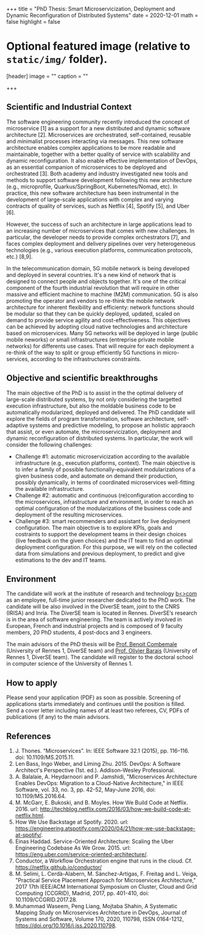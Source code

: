 +++
title = "PhD Thesis: Smart Microservicization, Deployment and Dynamic Reconfiguration of Distributed Systems"
date = 2020-12-01
math = false
highlight = false

# Optional featured image (relative to `static/img/` folder).
[header]
image = ""
caption = ""

+++

## Scientific and Industrial Context

The software engineering community recently introduced the concept of microservice [1] as a support for a new distributed and dynamic software architecture [2]. Microservices are orchestrated, self-contained, reusable and minimalist processes interacting via messages. This new software architecture enables complex applications to be more readable and maintainable, together with a better quality of service with scalability and dynamic reconfiguration. It also enable effective implementation of DevOps, as an essential companion of microservices to be deployed and orchestrated [3]. Both academy and industry investigated new tools and methods to support software development following this new architecture (e.g., microprofile, Quarkus/SpringBoot, Kubernetes/Nomad, etc). In practice, this new software architecture has been instrumental in the development of large-scale applications with complex and varying contracts of quality of services, such as Netflix [4], Spotify [5], and Uber [6].

However, the success of such an architecture in large applications lead to an increasing number of microservices that comes with new challenges. In particular, the developer needs to provide complex orchestrators [7], and faces complex deployment and delivery pipelines over very heterogeneous technologies (e.g., various execution platforms, communication protocols, etc.) [8,9].
     
In the telecommunication domain, 5G mobile network is being developed and deployed in several countries. It's a new kind of network that is designed to connect people and objects together. It's one of the critical component of the fourth industrial revolution that will require in other massive and efficient machine to machine (M2M) communication. 5G is also promoting the operator and vendors to re-think the mobile network architecture for inherent flexibility and efficienty: network functions should be modular so that they can be quickly deployed, updated, scaled on demand to provide service agility and cost-effectiveness. This objectives can be achieved by adopting cloud native technologies and architecture based on microservices. Many 5G networks will be deployed in large (public mobile neworks) or small infrastructures (entreprise private mobile networks) for differents use cases. That will require for each deployment a re-think of the way to split or group efficiently 5G functions in micro-services, according to the infrastructures constraints.


## Objective and scientific breakthroughs

The main objective of the PhD is to assist in the the optimal delivery of large-scale distributed systems, by not only considering the targetted execution infrastructure, but also the moldable business code to be automatically modularized, deployed and delivered. The PhD candidate will explore the fields of program transformation, software architecture, self-adaptive systems and predictive modeling, to propose an holistic appraoch that assist, or even automate, the microservicization, deployment and dynamic reconfiguration of distributed systems. In particular, the work will consider the following challenges:
- Challenge #1: automatic microservicization according to the available infrastructure (e.g., execution platforms, context). The main objective is to infer a family of possible functionally-equivalent modularizations of a given business code, and automate on demand their production, possibly dynamically, in terms of coordinated microservices well-fitting the available infrastructure. 
- Challenge #2: automatic and continuous (re)configuration according to the microservices, infrastructure and environment, in order to reach an optimal configuration of the modularizations of the business code and deployment of the resulting microservices. 
- Challenge #3: smart recommenders and assistant for live deployment configuration. The main objective is to explore KPIs, goals and costraints to support the development teams in their design choices (live feedback on the given choices) and the IT team to find an optimal deployment configuration. For this purpose, we will rely on the collected data from simulations and previous deployment, to predict and give estimations to the dev and IT teams. 

## Environment

The candidate will work at the institute of research and technology [b<>com](https://b-com.com/en) as an employee, full-time junior researcher dedicated to the PhD work. The candidate will be also involved in the DiverSE team, joint to the CNRS (IRISA) and Inria. The DiverSE team is located in Rennes. DiverSE’s research is in the area of software engineering. The team is actively involved in European, French and industrial projects and is composed of 9 faculty members, 20 PhD students, 4 post-docs and 3 engineers.

The main advisors of the PhD thesis will be [Prof. Benoit Combemale](https://people.irisa.fr/Benoit.Combemale) (University of Rennes 1, DiverSE team) and [Prof. Olivier Barais](https://olivier.barais.fr/) (University of Rennes 1, DiverSE team). The candidate will register to the doctoral school in computer science of the University of Rennes 1. 

## How to apply

Please send your application (PDF) as soon as possible. Screening of applications starts immediately and continues until the position is filled. Send a cover letter including names of at least two referees, CV, PDFs of publications (if any) to the main advisors.

## References

1. J. Thones. “Microservices”. In: IEEE Software 32.1 (2015), pp. 116–116. doi: 10.1109/MS.2015.11.
1. Len Bass, Ingo Weber, and Liming Zhu. 2015. DevOps: A Software Architect's Perspective (1st. ed.). Addison-Wesley Professional.
1. A. Balalaie, A. Heydarnoori and P. Jamshidi, "Microservices Architecture Enables DevOps: Migration to a Cloud-Native Architecture," in IEEE Software, vol. 33, no. 3, pp. 42-52, May-June 2016, doi: 10.1109/MS.2016.64.
1. M. McGarr, E. Bukoski, and B. Moyles. How We Build Code at Netflix. 2016. url: http://techblog.netflix.com/2016/03/how-we-build-code-at-netflix.html.
1. How We Use Backstage at Spotify. 2020. url: https://engineering.atspotify.com/2020/04/21/how-we-use-backstage-at-spotify/.
1. Einas Haddad. Service-Oriented Architecture: Scaling the Uber Engineering Codebase As We Grow. 2015. url: https://eng.uber.com/service-oriented-architecture/.
1. Conductor, a Workflow Orchestration engine that runs in the cloud. Cf. https://netflix.github.io/conductor/
1. M. Selimi, L. Cerdà-Alabern, M. Sánchez-Artigas, F. Freitag and L. Veiga, "Practical Service Placement Approach for Microservices Architecture," 2017 17th IEEE/ACM International Symposium on Cluster, Cloud and Grid Computing (CCGRID), Madrid, 2017, pp. 401-410, doi: 10.1109/CCGRID.2017.28.
1. Muhammad Waseem, Peng Liang, Mojtaba Shahin, A Systematic Mapping Study on Microservices Architecture in DevOps, Journal of Systems and Software, Volume 170, 2020, 110798, ISSN 0164-1212, https://doi.org/10.1016/j.jss.2020.110798.


